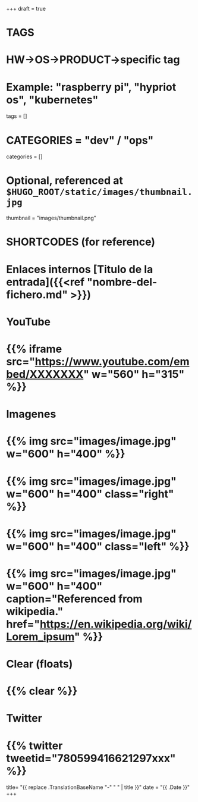 +++
draft = true

# TAGS
# HW->OS->PRODUCT->specific tag
# Example: "raspberry pi", "hypriot os", "kubernetes"

tags = []

# CATEGORIES = "dev" / "ops"
categories = []

# Optional, referenced at `$HUGO_ROOT/static/images/thumbnail.jpg`
thumbnail = "images/thumbnail.png"

# SHORTCODES (for reference)

# Enlaces internos [Titulo de la entrada]({{<ref "nombre-del-fichero.md" >}})

# YouTube
# {{% iframe src="https://www.youtube.com/embed/XXXXXXX" w="560" h="315" %}}
# Imagenes
# {{% img src="images/image.jpg" w="600" h="400" %}}
# {{% img src="images/image.jpg" w="600" h="400" class="right" %}}
# {{% img src="images/image.jpg" w="600" h="400" class="left" %}}
# {{% img src="images/image.jpg" w="600" h="400" caption="Referenced from wikipedia." href="https://en.wikipedia.org/wiki/Lorem_ipsum" %}}
# Clear (floats)
# {{% clear %}}
# Twitter
# {{% twitter tweetid="780599416621297xxx" %}}

title=  "{{ replace .TranslationBaseName "-" " " | title }}"
date = "{{ .Date }}"
+++

<!--more-->